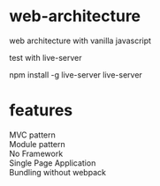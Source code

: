 # web-architecture

web architecture with vanilla javascript

test with live-server

npm install -g live-server
live-server

# features

MVC pattern  
Module pattern  
No Framework  
Single Page Application  
Bundling without webpack
